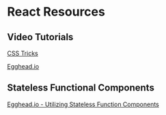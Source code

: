 # React Resources

## Video Tutorials

[CSS Tricks](https://www.youtube.com/watch?v=LR_Fb2LbnhY&noredirect=1)

[Egghead.io](https://egghead.io/lessons/react-building-a-react-js-app-notetaker-introduction)


## Stateless Functional Components

[Egghead.io - Utilizing Stateless Function Components](https://egghead.io/lessons/react-building-a-react-js-app-utilizing-stateless-function-components?series=build-your-first-react-js-application)
